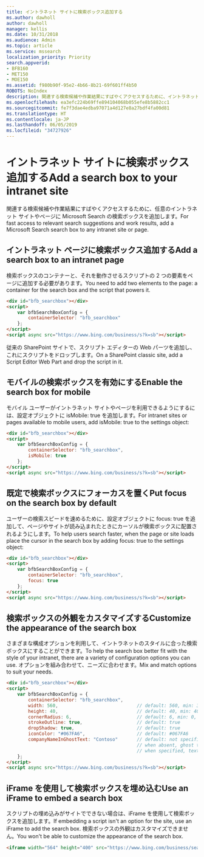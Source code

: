 ```yaml
---
title: イントラネット サイトに検索ボックス追加する
ms.author: dawholl
author: dawholl
manager: kellis
ms.date: 10/31/2018
ms.audience: Admin
ms.topic: article
ms.service: mssearch
localization_priority: Priority
search.appverid:
- BFB160
- MET150
- MOE150
ms.assetid: f980b90f-95e2-4b66-8b21-69f601ff4b50
ROBOTS: NoIndex
description: 関連する検索候補や作業結果にすばやくアクセスするために、イントラネット サイトやページに Microsoft Search の検索ボックスを追加します。
ms.openlocfilehash: ea3efc224b69ffe894104068b055efe8b5882cc1
ms.sourcegitcommit: fe7f3dae4edba97071a4d127e8a27bdf4fa00d81
ms.translationtype: HT
ms.contentlocale: ja-JP
ms.lasthandoff: 06/05/2019
ms.locfileid: "34727926"
---
```

# <a name="add-a-search-box-to-your-intranet-site"></a><span data-ttu-id="dfd92-103">イントラネット サイトに検索ボックス追加する</span><span class="sxs-lookup"><span data-stu-id="dfd92-103">Add a search box to your intranet site</span></span>

<span data-ttu-id="dfd92-104">関連する検索候補や作業結果にすばやくアクセスするために、任意のイントラネット サイトやページに Microsoft Search の検索ボックスを追加します。</span><span class="sxs-lookup"><span data-stu-id="dfd92-104">For fast access to relevant search suggestions and work results, add a Microsoft Search search box to any intranet site or page.</span></span>
  
## <a name="add-a-search-box-to-an-intranet-page"></a><span data-ttu-id="dfd92-105">イントラネット ページに検索ボックス追加する</span><span class="sxs-lookup"><span data-stu-id="dfd92-105">Add a search box to an intranet page</span></span>

<span data-ttu-id="dfd92-106">検索ボックスのコンテナーと、それを動作させるスクリプトの 2 つの要素をページに追加する必要があります。</span><span class="sxs-lookup"><span data-stu-id="dfd92-106">You need to add two elements to the page: a container for the search box and the script that powers it.</span></span>
  
```html
<div id="bfb_searchbox"></div>
<script>
    var bfbSearchBoxConfig = {
        containerSelector: "bfb_searchbox"
    };
</script>
<script async src="https://www.bing.com/business/s?k=sb"></script>
```

<span data-ttu-id="dfd92-107">従来の SharePoint サイトで、スクリプト エディターの Web パーツを追加し、これにスクリプトをドロップします。</span><span class="sxs-lookup"><span data-stu-id="dfd92-107">On a SharePoint classic site, add a Script Editor Web Part and drop the script in it.</span></span>
  
## <a name="enable-the-search-box-for-mobile"></a><span data-ttu-id="dfd92-108">モバイルの検索ボックスを有効にする</span><span class="sxs-lookup"><span data-stu-id="dfd92-108">Enable the search box for mobile</span></span>

<span data-ttu-id="dfd92-109">モバイル ユーザーがイントラネット サイトやページを利用できるようにするには、設定オブジェクトに isMobile: true を追加します。</span><span class="sxs-lookup"><span data-stu-id="dfd92-109">For intranet sites or pages available to mobile users, add isMobile: true to the settings object:</span></span>
  
```html
<div id="bfb_searchbox"></div>
<script>
    var bfbSearchBoxConfig = {
        containerSelector: "bfb_searchbox", 
        isMobile: true
    };
</script>
<script async src="https://www.bing.com/business/s?k=sb"></script>
```

## <a name="put-focus-on-the-search-box-by-default"></a><span data-ttu-id="dfd92-110">既定で検索ボックスにフォーカスを置く</span><span class="sxs-lookup"><span data-stu-id="dfd92-110">Put focus on the search box by default</span></span>

<span data-ttu-id="dfd92-111">ユーザーの検索スピードを速めるために、設定オブジェクトに focus: true を追加して、ページやサイトが読み込まれたときにカーソルが検索ボックスに配置されるようにします。</span><span class="sxs-lookup"><span data-stu-id="dfd92-111">To help users search faster, when the page or site loads place the cursor in the search box by adding focus: true to the settings object:</span></span>
  
```html
<div id="bfb_searchbox"></div>
<script>
    var bfbSearchBoxConfig = {
        containerSelector: "bfb_searchbox",
        focus: true
    };
</script>
<script async src="https://www.bing.com/business/s?k=sb"></script>
```

## <a name="customize-the-appearance-of-the-search-box"></a><span data-ttu-id="dfd92-112">検索ボックスの外観をカスタマイズする</span><span class="sxs-lookup"><span data-stu-id="dfd92-112">Customize the appearance of the search box</span></span> 

<span data-ttu-id="dfd92-113">さまざまな構成オプションを利用して、イントラネットのスタイルに合った検索ボックスにすることができます。</span><span class="sxs-lookup"><span data-stu-id="dfd92-113">To help the search box better fit with the style of your intranet, there are a variety of configuration options you can use.</span></span> <span data-ttu-id="dfd92-114">オプションを組み合わせて、ニーズに合わせます。</span><span class="sxs-lookup"><span data-stu-id="dfd92-114">Mix and match options to suit your needs.</span></span>

```html
<div id="bfb_searchbox"></div>
<script>
    var bfbSearchBoxConfig = {
        containerSelector: "bfb_searchbox",
        width: 560,                             // default: 560, min: 360, max: 650
        height: 40,                             // default: 40, min: 40, max: 72
        cornerRadius: 6,                        // default: 6, min: 0, max: 25                                   
        strokeOutline: true,                    // default: true
        dropShadow: true,                       // default: true
        iconColor: "#067FA6",                   // default: #067FA6
        companyNameInGhostText: "Contoso"       // default: not specified
                                                // when absent, ghost text will be "Search work and the web"
                                                // when specified, text will be "Search the web and [Contoso]"
    };
</script>
<script async src="https://www.bing.com/business/s?k=sb"></script>
```

## <a name="use-an-iframe-to-embed-a-search-box"></a><span data-ttu-id="dfd92-115">iFrame を使用して検索ボックスを埋め込む</span><span class="sxs-lookup"><span data-stu-id="dfd92-115">Use an iFrame to embed a search box</span></span>

<span data-ttu-id="dfd92-116">スクリプトの埋め込みがサイトでできない場合は、iFrame を使用して検索ボックスを追加します。</span><span class="sxs-lookup"><span data-stu-id="dfd92-116">If embedding a script isn't an option for the site, use an iFrame to add the search box.</span></span> <span data-ttu-id="dfd92-117">検索ボックスの外観はカスタマイズできません。</span><span class="sxs-lookup"><span data-stu-id="dfd92-117">You won't be able to customize the appearance of the search box.</span></span>
  
```html
<iframe width="564" height="400" src="https://www.bing.com/business/searchbox"></iframe>
```